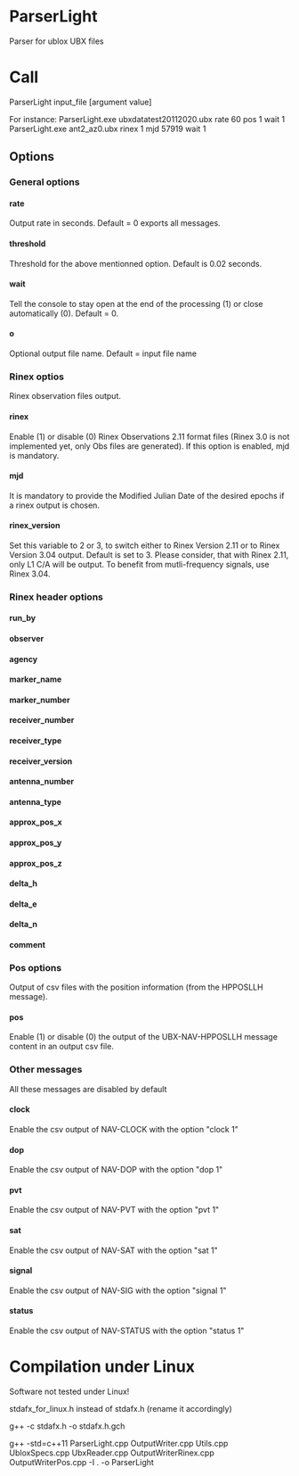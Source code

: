 # ParserLight
Parser for ublox UBX files

# Call
ParserLight input_file [argument value]

For instance:
ParserLight.exe ubxdatatest20112020.ubx rate 60 pos 1 wait 1 
ParserLight.exe ant2_az0.ubx rinex 1 mjd 57919 wait 1 

## Options

### General options
#### rate
Output rate in seconds. Default = 0 exports all messages.

#### threshold
Threshold for the above mentionned option. Default is 0.02 seconds.

#### wait
Tell the console to stay open at the end of the processing (1) or close automatically (0). Default = 0.

#### o
Optional output file name. Default = input file name

### Rinex optios
Rinex observation files output.

#### rinex
Enable (1) or disable (0) Rinex Observations 2.11 format files (Rinex 3.0 is not implemented yet, only Obs files are generated).
If this option is enabled, mjd is mandatory.

#### mjd
It is mandatory to provide the Modified Julian Date of the desired epochs if a rinex output is chosen.

#### rinex_version
Set this variable to 2 or 3, to switch either to Rinex Version 2.11 or to Rinex Version 3.04 output. Default is set to 3. Please consider, that with Rinex 2.11, only L1 C/A will be output. To benefit from mutli-frequency signals, use Rinex 3.04.

### Rinex header options
#### run_by
#### observer
#### agency
#### marker_name
#### marker_number
#### receiver_number
#### receiver_type
#### receiver_version
#### antenna_number
#### antenna_type
#### approx_pos_x
#### approx_pos_y
#### approx_pos_z
#### delta_h
#### delta_e
#### delta_n
#### comment

### Pos options
Output of csv files with the position information (from the HPPOSLLH message).

#### pos
Enable (1) or disable (0) the output of the UBX-NAV-HPPOSLLH message content in an output csv file.

### Other messages
All these messages are disabled by default

#### clock
Enable the csv output of NAV-CLOCK with the option "clock 1"

#### dop
Enable the csv output of NAV-DOP with the option "dop 1"

#### pvt
Enable the csv output of NAV-PVT with the option "pvt 1"

#### sat
Enable the csv output of NAV-SAT with the option "sat 1"

#### signal
Enable the csv output of NAV-SIG with the option "signal 1"

#### status
Enable the csv output of NAV-STATUS with the option "status 1"

# Compilation under Linux
Software not tested under Linux!

stdafx_for_linux.h instead of stdafx.h (rename it accordingly)

g++ -c stdafx.h -o stdafx.h.gch

g++ -std=c++11 ParserLight.cpp OutputWriter.cpp Utils.cpp UbloxSpecs.cpp UbxReader.cpp OutputWriterRinex.cpp OutputWriterPos.cpp -I . -o ParserLight

